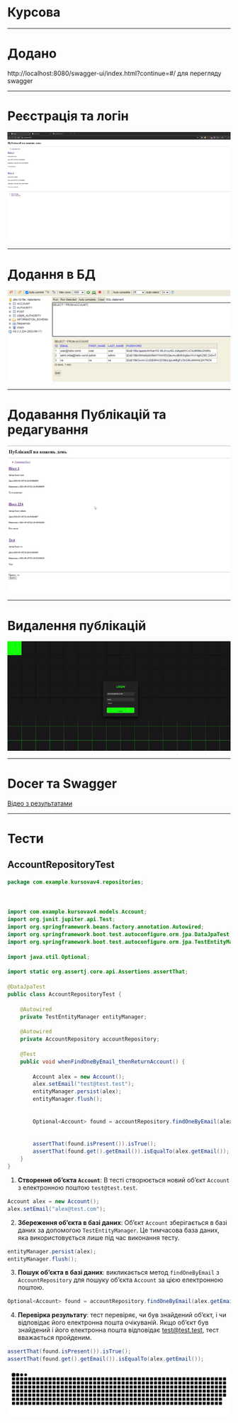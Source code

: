 # Курсова


-------
# Додано
http://localhost:8080/swagger-ui/index.html?continue=#/  для перегляду swagger



-------
# Реєстрація та логін

![](photo/Reg_Log.gif)

-------
# Додання в БД
![](photo/DB.png)

----------
# Додавання Публікацій та редагування

![](photo/Post_Edit.gif)

---------
# Видалення публікацій

![](photo/Del.gif)


------
# Docer та  Swagger


[Відео з результатами](https://drive.google.com/drive/folders/1IO6kybpU9vI3b_LYfPyijotD9fLwEYGg?usp=sharing)

------
# Тести

## AccountRepositoryTest
```Java
package com.example.kursovav4.repositories;



import com.example.kursovav4.models.Account;
import org.junit.jupiter.api.Test;
import org.springframework.beans.factory.annotation.Autowired;
import org.springframework.boot.test.autoconfigure.orm.jpa.DataJpaTest;
import org.springframework.boot.test.autoconfigure.orm.jpa.TestEntityManager;

import java.util.Optional;

import static org.assertj.core.api.Assertions.assertThat;

@DataJpaTest
public class AccountRepositoryTest {

    @Autowired
    private TestEntityManager entityManager;

    @Autowired
    private AccountRepository accountRepository;

    @Test
    public void whenFindOneByEmail_thenReturnAccount() {

        Account alex = new Account();
        alex.setEmail("test@test.test");
        entityManager.persist(alex);
        entityManager.flush();


        Optional<Account> found = accountRepository.findOneByEmail(alex.getEmail());


        assertThat(found.isPresent()).isTrue();
        assertThat(found.get().getEmail()).isEqualTo(alex.getEmail());
    }
}


```
1. **Створення об’єкта `Account`**: В тесті створюється новий об’єкт `Account` з електронною поштою `test@test.test`.
```java
Account alex = new Account();
alex.setEmail("alex@test.com");
```
2. **Збереження об’єкта в базі даних**: Об’єкт `Account` зберігається в базі даних за допомогою `TestEntityManager`. 
Це тимчасова база даних, яка використовується лише під час виконання тесту.
```java
entityManager.persist(alex);
entityManager.flush();
```
3. **Пошук об’єкта в базі даних**: викликається метод `findOneByEmail` з `AccountRepository` для пошуку
об’єкта `Account` за  цією електронною поштою.
```Java
Optional<Account> found = accountRepository.findOneByEmail(alex.getEmail());
```
4. **Перевірка результату**:  тест перевіряє, чи був знайдений об’єкт, і чи відповідає його електронна 
пошта очікуваній. Якщо об’єкт був знайдений і його електронна пошта відповідає test@test.test, тест вважається пройденим.
```java
assertThat(found.isPresent()).isTrue();
assertThat(found.get().getEmail()).isEqualTo(alex.getEmail());

```




























<picture>
  <source media="(prefers-color-scheme: dark)" srcset="https://raw.githubusercontent.com/platane/platane/output/github-contribution-grid-snake-dark.svg">
  <source media="(prefers-color-scheme: light)" srcset="https://raw.githubusercontent.com/platane/platane/output/github-contribution-grid-snake.svg">
  <img alt="github contribution grid snake animation" src="https://raw.githubusercontent.com/platane/platane/output/github-contribution-grid-snake.svg">

</picture>
